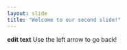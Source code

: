 ```yaml
---
layout: slide
title: "Welcome to our second slide!"
---
```

**edit text**
Use the left arrow to go back!
